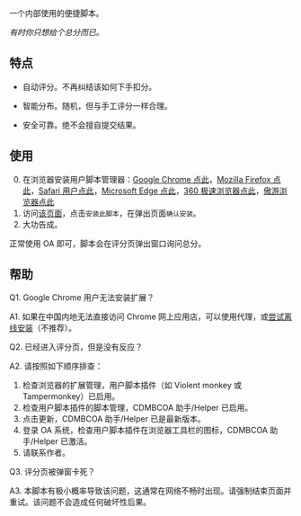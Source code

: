 一个内部使用的便捷脚本。

*有时你只想给个总分而已。*

## 特点

- 自动评分。不再纠结该如何下手扣分。

- 智能分布。随机，但与手工评分一样合理。

- 安全可靠。绝不会擅自提交结果。

## 使用

0. 在浏览器安装用户脚本管理器：[Google Chrome 点此](https://chrome.google.com/webstore/detail/violent-monkey/jinjaccalgkegednnccohejagnlnfdag)，[Mozilla Firefox 点此](https://addons.mozilla.org/zh-CN/firefox/addon/violentmonkey/)，[Safari 用户点此](http://tampermonkey.net/?browser=safari)，[Microsoft Edge 点此](https://www.microsoft.com/store/p/tampermonkey/9nblggh5162s)，[360 极速浏览器点此](https://ext.chrome.360.cn/webstore/detail/jinjaccalgkegednnccohejagnlnfdag)，[傲游浏览器点此](http://extension.maxthon.cn/detail/index.php?view_id=1680)
0. 访问[该页面](https://greasyfork.org/zh-CN/scripts/397003)，点击`安装此脚本`，在弹出页面`确认安装`。
0. 大功告成。

正常使用 OA 即可，脚本会在评分页弹出窗口询问总分。

## 帮助

Q1. Google Chrome 用户无法安装扩展？

A1. 如果在中国内地无法直接访问 Chrome 网上应用店，可以使用代理，或[尝试离线安装](https://www.chrome-api.com/?id=dhdgffkkebhmkfjojejmpbldmpobfkfo)（不推荐）。 

Q2. 已经进入评分页，但是没有反应？

A2. 请按照如下顺序排查：

1. 检查浏览器的扩展管理，用户脚本插件（如 Violent monkey 或 Tampermonkey）已启用。
1. 检查用户脚本插件的脚本管理，CDMBCOA 助手/Helper 已启用。
1. 点击更新，CDMBCOA 助手/Helper 已是最新版本。
1. 登录 OA 系统，检查用户脚本插件在浏览器工具栏的图标，CDMBCOA 助手/Helper 已激活。
1. 请联系作者。

Q3. 评分页被弹窗卡死？

A3. 本脚本有极小概率导致该问题，这通常在网络不畅时出现。请强制结束页面并重试。该问题不会造成任何破坏性后果。
